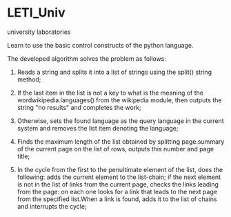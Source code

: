 # LETI_Univ
university laboratories

Learn to use the basic control constructs of the python language. 

The developed algorithm solves the problem as follows:

1) Reads a string and splits it into a list of strings
using the split() string method;

2) If the last item in the list is not a key to what is the meaning of the wordwikipedia.languages() from the wikipedia module, then outputs the
string "no results" and completes the work;

3) Otherwise, sets the found language as
the query language in the current system and removes the list item denoting the language;

4) Finds the maximum length of the list obtained by splitting
page.summary of the current page on the list of rows, outputs this number and
page title;

5) In the cycle from the first to the penultimate element of the list, does the
following: adds the current element to the list-chain; if the next element is not in the list of links from the current page, checks the links leading from the page: 
on each one looks for a link that leads to the next
page from the specified list.When a link is found, adds it to the list of chains and interrupts the cycle;

